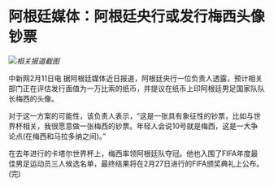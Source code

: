# 阿根廷媒体：阿根廷央行或发行梅西头像钞票

![](https://inews.gtimg.com/om_bt/ObJSPy2nKzpZ_aMCQy4WPMYHW6bzVTO9iX-wht1z4K0wcAA/1000)_相关报道截图_

中新网2月11日电
据阿根廷媒体近日报道，阿根廷央行一位负责人透露，预计相关部门正在评估发行面值为一万比索的纸币，并提议在纸币上印阿根廷男足国家队队长梅西的头像。

对于这一方案的可能性，该负责人表示，“这是一张具有象征性的钞票，比如与世界杯相关，我很愿意做一张梅西的钞票。年轻人会说10号就是梅西，这是一大争论点(在梅西和马拉多纳之间)。”

在去年进行的卡塔尔世界杯上，梅西率领阿根廷队夺冠。他也入围了FIFA年度最佳男足运动员三人候选名单，最终结果将在2月27日进行的FIFA颁奖典礼上公布。(完)


